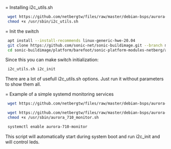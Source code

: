 = Installing i2c_utils.sh
```bash
 wget https://github.com/netbergtw/files/raw/master/debian-bsps/aurora-710/i2c_utils.sh -O /usr/sbin/i2c_utils.sh
 chmod +x /usr/sbin/i2c_utils.sh
```
= Init the switch
```bash
 apt install --install-recommends linux-generic-hwe-20.04
 git clone https://github.com/sonic-net/sonic-buildimage.git --branch master --single-branch
 cd sonic-buildimage/platform/barefoot/sonic-platform-modules-netberg/aurora-610/modules/
```

Since this you can make switch initialization:
```bash
 i2c_utils.sh i2c_init
```
There are a lot of usefull i2c_utils.sh options.
Just run it without parameters to show them all.

= Example of a simple systemd monitoring services
```bash
 wget https://github.com/netbergtw/files/raw/master/debian-bsps/aurora-710/aurora-710-monitor.service -O /etc/systemd/system/aurora-710-monitor.service

 wget https://github.com/netbergtw/files/raw/master/debian-bsps/aurora-710/aurora_710_monitor.sh -O /usr/sbin/aurora_710_monitor.sh
 chmod +x /usr/sbin/aurora_710_monitor.sh

 systemctl enable aurora-710-monitor
```
This script will automatically start during system boot 
and run i2c_init and will control leds.

